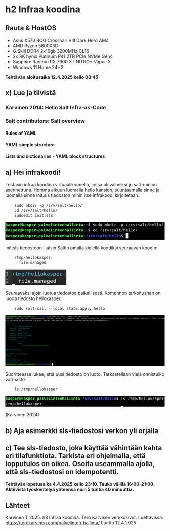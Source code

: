 # h2 Infraa koodina

## Rauta & HostOS

- Asus X570 ROG Crosshair VIII Dark Hero AM4
- AMD Ryzen 5800X3D
- G.Skill DDR4 2x16gb 3200MHz CL16
- 2x SK hynix Platinum P41 2TB PCIe NVMe Gen4
- Sapphire Radeon RX 7900 XT NITRO+ Vapor-X
- Windows 11 Home 24H2

**Tehtävän aloitusaika 12.4.2025 kello 08:45**

## x) Lue ja tiivistä

### Karvinen 2014: Hello Salt Infra-as-Code

### Salt contributors: Salt overview

#### Rules of YAML

#### YAML simple structure

#### Lists and dictionaries - YAML block structures

## a) Hei infrakoodi!
Testasin infraa koodina virtuaalikoneella, jossa oli valmiiksi jo salt-minion asennettuna. Homma alkuun luomalla hello kansion, suuntaamalla sinne ja luomalla sinne init.sls tiedoston mihin itse infrakoodi kirjoitetaan.

        sudo mkdir -p /srv/salt/hello/
        cd /srv/salt/hello/
        sudoedit init.sls

![K1](1.png)

init.sls tiedostoon lisäsin Saltin omalla kielellä koodiksi seuraavan koodin:

        /tmp/hellokasper:
          file.managed

![K2](2.png)

Seuraavaksi ajoin luotua tiedostoa paikallisesti. Komennon tarkoitushan on luoda tiedosto hellokasper.

        sudo salt-call --local state.apply hello

![K3](3.png)

Suoritteessa lukee, että uusi tiedosto on luoto. Tarkastellaan vielä onnistuiko varmasti?

        ls /tmp/hellokasper

![K4](4.png)

(Karvinen 2024)

## b) Aja esimerkki sls-tiedostosi verkon yli orjalla


## c) Tee sls-tiedosto, joka käyttää vähintään kahta eri tilafunktiota. Tarkista eri ohjelmalla, että lopputulos on oikea. Osoita useammalla ajolla, että sls-tiedostosi on idempotentti.


**Tehtävän lopetusaika 4.4.2025 kello 23:10. Tauko välillä 16:00-21:00. Aktiivista työskentelyä yhteensä noin 5 tuntia 40 minuuttia.**

## Lähteet
Karvinen T 2025. h3 Infraa koodina. Tero Karvisen verkkosivut. Luettavissa: https://terokarvinen.com/palvelinten-hallinta/ Luettu 12.4.2025
